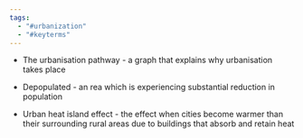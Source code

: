 ```yaml
---
tags:
  - "#urbanization"
  - "#keyterms"
---
```

- The urbanisation pathway - a graph that explains why urbanisation takes place
    
- Depopulated - an rea which is experiencing substantial reduction in population 
    
- Urban heat island effect - the effect when cities become warmer than their surrounding rural areas due to buildings that absorb and retain heat